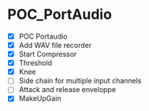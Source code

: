 # POC_PortAudio

- [x] POC Portaudio
- [x] Add WAV file recorder
- [x] Start Compressor
- [x]   Threshold
- [x]   Knee
- [ ]   Side chain for multiple input channels
- [ ]   Attack and release enveloppe
- [x]   MakeUpGain
